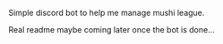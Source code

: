 Simple discord bot to help me manage mushi league.

Real readme maybe coming later once the bot is done...